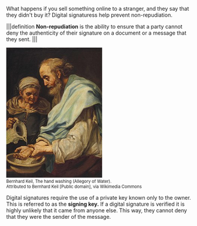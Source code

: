 
What happens if you sell something online to a stranger, and they say that  they didn't buy it? Digital signaturess help prevent non-repudiation.

|||definition
**Non-repudiation** is the ability to ensure that a party cannot deny the authenticity of their signature on a document or a message that they sent.
|||
<br>
<figure class="snippetimg" style="margin: 0 auto;width:100%">
  <img src=".guides/img/Handwashing.jpg" alt="https://commons.wikimedia.org/wiki/File% A forest of for sale signs in Oughtibridge UK.By Infrogmation of New Orleans [CC BY 2.0], via Wikimedia Commons">
  <figcaption style="font-size: 0.8em; text-align: left;">Bernhard Keil, The hand washing (Allegory of Water). 
  </br>
Attributed to Bernhard Keil [Public domain], via Wikimedia Commons</figcaption>
</figure>

Digital signatures require the use of a private key known only to the owner. This is referred to as the **signing key.** If a digital signature is verified it is highly unlikely that it came from anyone else. This way, they cannot deny that they were the sender of the message.
